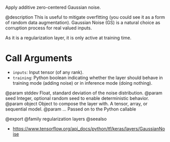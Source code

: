 Apply additive zero-centered Gaussian noise.

@description
This is useful to mitigate overfitting
(you could see it as a form of random data augmentation).
Gaussian Noise (GS) is a natural choice as corruption process
for real valued inputs.

As it is a regularization layer, it is only active at training time.

# Call Arguments
- `inputs`: Input tensor (of any rank).
- `training`: Python boolean indicating whether the layer should behave in
    training mode (adding noise) or in inference mode (doing nothing).

@param stddev Float, standard deviation of the noise distribution.
@param seed Integer, optional random seed to enable deterministic behavior.
@param object Object to compose the layer with. A tensor, array, or sequential model.
@param ... Passed on to the Python callable

@export
@family regularization layers
@seealso
+ <https://www.tensorflow.org/api_docs/python/tf/keras/layers/GaussianNoise>
